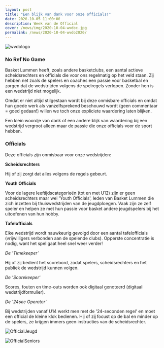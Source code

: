 ```yaml
---
layout: post
title: "Een blijk van dank voor onze officials!"
date: 2020-10-05 11:00:00
description: Week van de Official
cover: /news/img/2020-10-04-wvdoc.jpg
permalink: /news/2020-10-04-wvdo2020/
---
```


![wvdologo](/news/img/2020-10-04-wvdob.jpg)

### No Ref No Game

Basket Lummen heeft, zoals andere basketclubs, een aantal actieve scheidsrechters en officials die voor ons regelmatig op het veld staan. Zij hebben net zoals de spelers en coaches een passie voor basketbal en zorgen dat de wedstrijden volgens de spelregels verlopen. 
Zonder hen is een wedstrijd niet mogelijk.

Omdat er niet altijd stilgestaan wordt bij deze onmisbare officials en omdat hun goede werk als vanzelfsprekend beschouwd wordt (geen commentaar = goed gedaan!) willen we toch onze expliciete waardering laten blijken. 

Een klein woordje van dank of een andere blijk van waardering bij een wedstrijd vergroot alleen maar de passie die onze officials voor de sport hebben.


### Officials

Deze officials zijn onmisbaar voor onze wedstrijden:

**Scheidsrechters**

Hij of zij zorgt dat alles volgens de regels gebeurt.

**Youth Officials**

Voor de lagere leeftijdscategorieën (tot en met U12) zijn er geen scheidsrechters maar wel 'Youth Officials', leden van Basket Lummen die zich inzetten bij thuiswedstrijden van de jeugdploegen. Vaak zijn ze zelf speler en helpen ze met hun passie voor basket andere jeugdspelers bij het uitoefenen van hun hobby.

**Tafelofficials**

Elke wedstrijd wordt nauwkeurig gevolgd door een aantal tafelofficials (vrijwilligers verbonden aan de spelende clubs). Opperste concentratie is nodig, want het spel gaat heel snel weer verder!

*De 'Timekeeper'*

Hij of zij bedient het scorebord, zodat spelers, scheidsrechters en het publiek de wedstrijd kunnen volgen.

*De 'Scorekeeper'*

Scores, fouten en time-outs worden ook digitaal genoteerd (digitaal wedstrijdformulier).

*De '24sec Operator'*

Bij wedstrijden vanaf U14 werkt men met de '24-seconden regel' en moet een official de kleine klok bedienen. Hij of zij focust op de bal en minder op de spelers, ze krijgen immers geen instructies van de scheidsrechter.

![OfficialJeugd](/news/img/2020-10-04-wvdoa.jpg)

![OfficialSeniors](/news/img/2020-10-04-wvdod.jpg)
